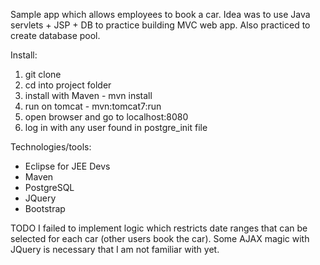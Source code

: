 Sample app which allows employees to book a car.
Idea was to use Java servlets + JSP + DB to practice building MVC web app. Also practiced to create database pool.

Install:
1) git clone
2) cd into project folder
3) install with Maven - mvn install
4) run on tomcat - mvn:tomcat7:run
5) open browser and go to localhost:8080
6) log in with any user found in postgre_init file


Technologies/tools:
- Eclipse for JEE Devs
- Maven
- PostgreSQL
- JQuery
- Bootstrap


TODO
I failed to implement logic which restricts date ranges that can be selected for
each car (other users book the car). Some AJAX magic with JQuery is necessary that I am not familiar with yet.   

